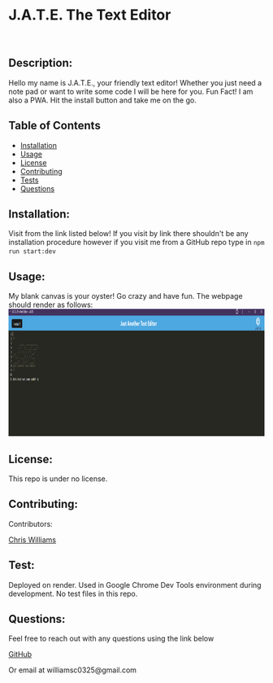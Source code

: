 
# J.A.T.E. The Text Editor
<br>

## Description:
<p> Hello my name is J.A.T.E., your friendly text editor!  Whether you just need a note pad or want to write some code I will be here for you.  Fun Fact!  I am also a PWA.  Hit the install button and take me on the go.  

## Table of Contents
- [Installation](#installation)
- [Usage](#usage)
- [License](#license)
- [Contributing](#contributing)
- [Tests](#tests)
- [Questions](#questions)

## Installation:
Visit from the link listed below!  If you visit by link there shouldn't be any installation procedure however if you visit me from a GitHub repo type in `npm run start:dev`

## Usage:
<p> My blank canvas is your oyster!  Go crazy and have fun.  The webpage should render as follows: 
<br>

<img src="./readmeimg/challenge19readmeimg.png" width="1200" height="250" alt="portfolio full page render">

## License:

<p> This repo is under no license.

## Contributing:
<p> Contributors:
<br>

[Chris Williams](https://github.com/xChrisxWilliamsx)

## Test: 
<p> Deployed on render. Used in Google Chrome Dev Tools environment during development.  No test files in this repo. 

## Questions:
<p> Feel free to reach out with any questions using the link below
<br>

[GitHub](https://github.com/xChrisxWilliamsx)
<p> Or email at williamsc0325@gmail.com
